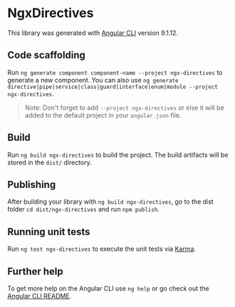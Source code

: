 # NgxDirectives

This library was generated with [Angular CLI](https://github.com/angular/angular-cli) version 9.1.12.

## Code scaffolding

Run `ng generate component component-name --project ngx-directives` to generate a new component. You can also use `ng generate directive|pipe|service|class|guard|interface|enum|module --project ngx-directives`.
> Note: Don't forget to add `--project ngx-directives` or else it will be added to the default project in your `angular.json` file. 

## Build

Run `ng build ngx-directives` to build the project. The build artifacts will be stored in the `dist/` directory.

## Publishing

After building your library with `ng build ngx-directives`, go to the dist folder `cd dist/ngx-directives` and run `npm publish`.

## Running unit tests

Run `ng test ngx-directives` to execute the unit tests via [Karma](https://karma-runner.github.io).

## Further help

To get more help on the Angular CLI use `ng help` or go check out the [Angular CLI README](https://github.com/angular/angular-cli/blob/master/README.md).
